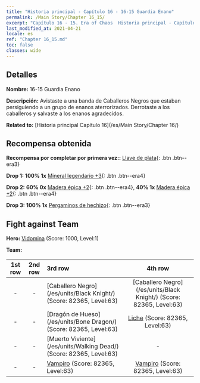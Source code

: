 ```yaml
---
title: "Historia principal - Capítulo 16 - 16-15 Guardia Enano"
permalink: /Main Story/Chapter 16_15/
excerpt: "Capítulo 16 - 15. Era of Chaos  Historia principal - Capítulo 16_15. 16-15 Guardia Enano"
last_modified_at: 2021-04-21
locale: es
ref: "Chapter 16_15.md"
toc: false
classes: wide
---
```


## Detalles

 **Nombre:** 16-15 Guardia Enano

 **Descripción:** Avistaste a una banda de Caballeros Negros que estaban persiguiendo a un grupo de enanos aterrorizados. Derrotaste a los caballeros y salvaste a los enanos agradecidos.

 **Related to:** [Historia principal Capítulo 16](/es/Main Story/Chapter 16/)

## Recompensa obtenida

 **Recompensa por completar por primera vez::** [Llave de plata](/es/Items/con_693/){: .btn .btn--era3}

 **Drop 1:** **100% 1x** [Mineral legendario +3](/es/Items/mat_54/){: .btn .btn--era4}

 **Drop 2:** **60% 0x** [Madera épica +2](/es/Items/mat_48/){: .btn .btn--era4}, **40% 1x** [Madera épica +2](/es/Items/mat_48/){: .btn .btn--era4}

 **Drop 3:** **100% 1x** [Pergaminos de hechizo](/es/Items/con_694/){: .btn .btn--era3}


## Fight against Team
 **Hero:** [Vidomina](/es/heroes/Vidomina/) (Score: 1000, Level:1)

 **Team:**


  | 1st row | 2nd row | 3rd row | 4th row |
  |:----:|:----:|:----|:----:|
  | - | - | [Caballero Negro](/es/units/Black Knight/) (Score: 82365, Level:63)  | [Caballero Negro](/es/units/Black Knight/) (Score: 82365, Level:63)  |
  | - | - | [Dragón de Hueso](/es/units/Bone Dragon/) (Score: 82365, Level:63)  | [Liche](/es/units/Lich/) (Score: 82365, Level:63)  |
  | - | - | [Muerto Viviente](/es/units/Walking Dead/) (Score: 82365, Level:63)  | - |
  | - | - | [Vampiro](/es/units/Vampire/) (Score: 82365, Level:63)  | [Vampiro](/es/units/Vampire/) (Score: 82365, Level:63)  |


